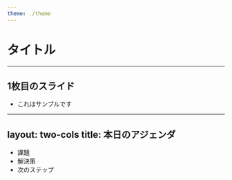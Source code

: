 ```yaml
---
theme: ./theme
---
```


# タイトル

---

## 1枚目のスライド

- これはサンプルです

---
layout: two-cols
title: 本日のアジェンダ
---

- 課題
- 解決策
- 次のステップ
